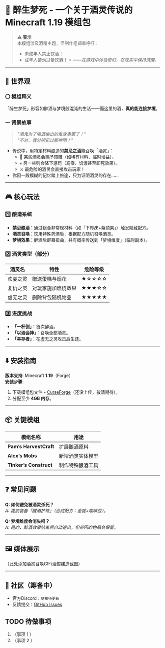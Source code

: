 # 🍷 醉生梦死 - 一个关于酒灵传说的 Minecraft 1.19 模组包

> **⚠️ 警示**  
> 本模组涉及酒精主题，但制作组郑重呼吁：
> - 未成年人禁止饮酒！
> - 成年人请勿过量饮酒！
    > *——在游戏中体验奇幻，在现实中保持清醒。*

---

## 📜 世界观
### 〇 模组释义
「醉生梦死」形容如醉酒与梦境般混沌的生活——而这里的酒，**真的能连接梦境**。

### 一 背景故事
> *"酒鬼为了喝酒编出的鬼故事罢了！"*  
> *"不对，我分明见过那神明！"*

- 传说中，用特定材料酿造的**禁忌之酒**能召唤「酒灵」：
   - 🎁 某些酒灵会赐予馈赠（如稀有材料、临时增益）。
   - 💀 另一些则会降下惩罚（凋零、饥饿甚至即死效果）。
   - ⚔️ 最危险的酒灵会直接攻击玩家！
- 你因一段模糊的记忆踏上旅途，只为证明酒灵的存在……

---

## 🎮 核心玩法
### 1️⃣ 酿造系统
- **禁忌酿酒**：通过组合非常规材料（如「下界疣+紫颂果」）触发隐藏配方。
- **酒灵召唤**：饮用特殊药酒后，根据配方随机召唤酒灵。
- **梦境效果**：醉酒后屏幕扭曲，并有概率传送到「梦境维度」（临时副本）。

### 2️⃣ 酒灵类型（部分）
| 酒灵名  | 特性        | 危险等级  |  
|------|-----------|-------|  
| 欢宴之灵 | 赠送蛋糕与烟花   | ★☆☆☆☆ |  
| 复仇之灵 | 对玩家施加燃烧效果 | ★★★☆☆ |  
| 虚无之灵 | 删除背包随机物品  | ★★★★★ |  

### 3️⃣ 进度挑战
- **「一杯倒」**：首次醉酒。
- **「以酒会神」**：召唤全部酒灵。
- **「幸存者」**：在虚无之灵攻击后生还。

---

## ⬇️ 安装指南
**版本支持**: Minecraft **1.19**（Forge）  
**安装步骤**:
1. 下载模组包文件 - [CurseForge](链接待填)（还没上传，敬请期待）。
2. 分配至少 **4GB 内存**。

---

## 📦 关键模组
| 模组名称                   | 用途       |  
|------------------------|----------|  
| **Pam’s HarvestCraft** | 扩展酿酒原料   |  
| **Alex’s Mobs**        | 新增酒灵实体模型 |  
| **Tinker’s Construct** | 制作特殊酿酒工具 |  

---

## ❓ 常见问题
**Q: 如何避免被酒灵杀死？**  
*A: 提前装备「醒酒护符」（合成配方：金锭+咖啡豆）。*

**Q: 梦境维度会消失吗？**  
*A: 是的，醉酒效果结束后自动退出，但带回的物品会保留。*

---

## 🖼️ 媒体展示
（此处添加酒灵召唤GIF/酒馆建造截图）

---

## 💬 社区（筹备中）
- 官方Discord：`链接待更新`
- 反馈提交：[GitHub Issues](https://github.com/KunLiangChen/Forge-EnologistMod-1.19/issues)  

## TODO 待做事项
1. （事项 1 ）
2. （事项 2 ）
